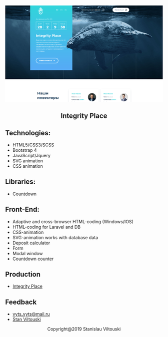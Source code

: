 <p align="center"><img src="https://github.com/StanViltouski/HTML-coding/blob/master/Iplace/img/screenshot.png?raw=true"></p>

<h2 align="center"> Integrity Place </h2>


## Technologies:

- HTML5/CSS3/SCSS
- Bootstrap 4
- JavaScript/Jquery
- SVG animation
- CSS animation


## Libraries:

- Countdown


## Front-End:

- Adaptive and cross-browser HTML-coding (Windows/IOS)
- HTML-coding for Laravel and DB
- CSS-animation
- SVG-animation works with database data
- Deposit calculator
- Form
- Modal window
- Countdown counter


## Production

- [Integrity Place](http://integrity.place)


## Feedback

- [vyts_vyts@mail.ru](mailto:vyts_vyts@mail.ru)
- [Stan Viltouski](https://vk.com/stanviltouski)


<p align="center">Copyright@2019 Stanislau Viltouski</p>
